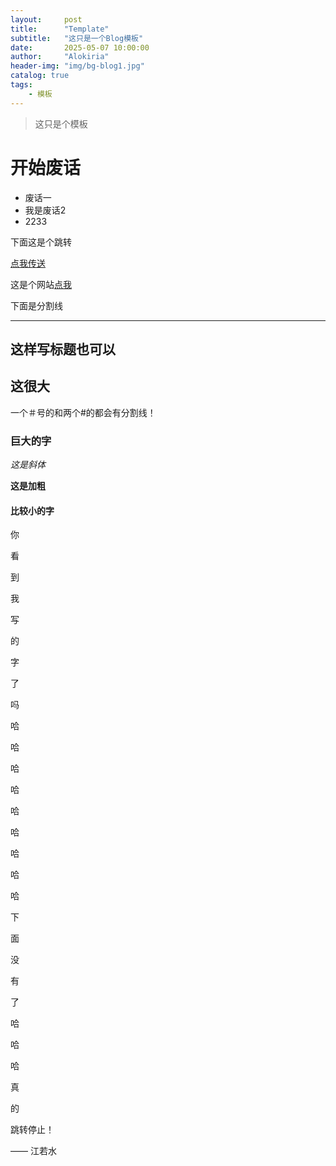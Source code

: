 ```yaml
---
layout:     post
title:      "Template"
subtitle:   "这只是一个Blog模板"
date:       2025-05-07 10:00:00
author:     "Alokiria"
header-img: "img/bg-blog1.jpg"
catalog: true
tags:
    - 模板
---
```


> 这只是个模板

# 开始废话
* 废话一
* 我是废话2
* 2233

下面这是个跳转

[点我传送](#build) 



这是个网站[点我](https://alokiria.github.io/)

下面是分割线

---

这样写标题也可以
---

## 这很大

一个＃号的和两个#的都会有分割线！

### 巨大的字

*这是斜体*

**这是加粗**

#### 比较小的字

你

看

到

我

写

的

字

了

吗

哈

哈

哈

哈

哈

哈

哈

哈

哈

下

面

没

有

了

哈

哈

哈

真

的


跳转停止！
<span id = "build"></span>



—— 江若水
